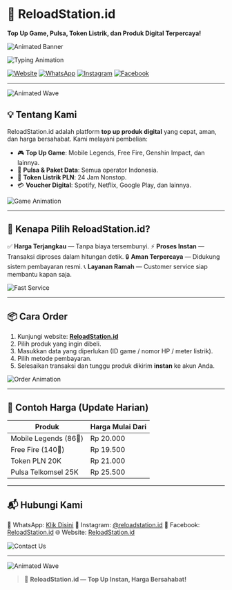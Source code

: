 # 🚀 ReloadStation.id

**Top Up Game, Pulsa, Token Listrik, dan Produk Digital Terpercaya!**

![Animated Banner](https://media.giphy.com/media/vFKqnCdLPNOKc/giphy.gif)

![Typing Animation](https://readme-typing-svg.herokuapp.com?size=22\&color=00BFFF\&width=800\&lines=💥+Top+Up+Game+Murah+dan+Cepat!;⚡+Token+Listrik+24+Jam+Nonstop;🎮+Mobile+Legends,+Free+Fire,+Genshin+Impact;💳+Voucher+Digital+Spotify,+Netflix,+Google+Play)

[![Website](https://img.shields.io/badge/🌐%20Website-ReloadStation.id-blue?style=for-the-badge\&logo=google-chrome\&logoColor=white)](https://reloadstation.id)
[![WhatsApp](https://media.giphy.com/media/4eflE02q7JX8Y/giphy.gif)](https://wa.me/6281234567890)
[![Instagram](https://media.giphy.com/media/j5hZW0mjLk8J5xAiUL/giphy.gif)](https://instagram.com/reloadstation.id)
[![Facebook](https://media.giphy.com/media/Y3nM5jYBtQ0pG/giphy.gif)](https://facebook.com/reloadstation.id)

---

![Animated Wave](https://raw.githubusercontent.com/andreasbm/readme/master/assets/wave.svg)

## 💡 Tentang Kami

ReloadStation.id adalah platform **top up produk digital** yang cepat, aman, dan harga bersahabat.
Kami melayani pembelian:

* 🎮 **Top Up Game**: Mobile Legends, Free Fire, Genshin Impact, dan lainnya.
* 📱 **Pulsa & Paket Data**: Semua operator Indonesia.
* 🔌 **Token Listrik PLN**: 24 Jam Nonstop.
* 💳 **Voucher Digital**: Spotify, Netflix, Google Play, dan lainnya.

![Game Animation](https://media.giphy.com/media/26ufnwz3wDUli7GU0/giphy.gif)

---

## 🌟 Kenapa Pilih ReloadStation.id?

✅ **Harga Terjangkau** — Tanpa biaya tersembunyi.
⚡ **Proses Instan** — Transaksi diproses dalam hitungan detik.
🔒 **Aman Terpercaya** — Didukung sistem pembayaran resmi.
📞 **Layanan Ramah** — Customer service siap membantu kapan saja.

![Fast Service](https://media.giphy.com/media/3o7TKsQ5yZnzU6I0FW/giphy.gif)

---

## 📦 Cara Order

1. Kunjungi website: **[ReloadStation.id](https://reloadstation.id)**
2. Pilih produk yang ingin dibeli.
3. Masukkan data yang diperlukan (ID game / nomor HP / meter listrik).
4. Pilih metode pembayaran.
5. Selesaikan transaksi dan tunggu produk dikirim **instan** ke akun Anda.

![Order Animation](https://media.giphy.com/media/xT9IgG50Fb7Mi0prBC/giphy.gif)

---

## 📜 Contoh Harga (Update Harian)

| Produk                | Harga Mulai Dari |
| --------------------- | ---------------- |
| Mobile Legends (86💎) | Rp 20.000        |
| Free Fire (140💎)     | Rp 19.500        |
| Token PLN 20K         | Rp 21.000        |
| Pulsa Telkomsel 25K   | Rp 25.500        |

---

## 📬 Hubungi Kami

📱 WhatsApp: [Klik Disini](https://wa.me/6287857744127)
📸 Instagram: [@reloadstation.id](https://instagram.com/rstopup.store)
📘 Facebook: [ReloadStation.id](https://facebook.com/Rstopup.store)
🌐 Website: [ReloadStation.id](https://reloadstation.id)

![Contact Us](https://media.giphy.com/media/l0MYt5jPR6QX5pnqM/giphy.gif)

---

![Animated Wave](https://raw.githubusercontent.com/andreasbm/readme/master/assets/wave.svg)

> 💬 **ReloadStation.id — Top Up Instan, Harga Bersahabat!**
